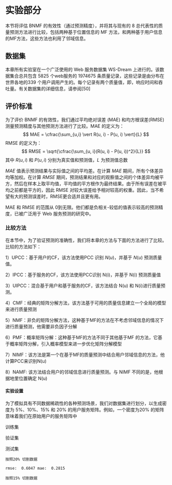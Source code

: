 # 实验部分

本节将评估 BNMF 的有效性（通过预测精度），并将其与现有的 8 总代表性的质量预测方法进行比较，包括两种基于位置信息的 MF 方法，和两种基于用户信息的MF方法，这些方法也利用了邻域信息。



## 数据集

本章所有实验室在一个广泛使用的 Web 服务数据集 WS-Dream 上进行的。该数据集合总共包含 5825 个web服务的 1974675 条质量记录，这些记录是由分布在世界各地的339 个用户调用产生的。每个记录有两个质量值，即，响应时间和吞吐量。有关数据集的详细信息，请参阅[50]



## 评价标准

为了评价 BNMF 的有效性，我们通过平均绝对误差 (MAE) 和均方根误差(RMSE) 测量预测精度与其他预测方法进行了比较。MAE 的定义为：
$$
MAE = \cfrac{\sum_{u,i} \vert R(u, i) - P(u, i) \vert}{L}
$$
RMSE 的定义为：
$$
RMSE = \sqrt{\cfrac{\sum_{u, i}(R(u, i) - P(u, i))^2}{L}}
$$
其中 $R(u, i)$ 和 $P(u, i)$ 分别为真实值和预测值，$L$ 为预测值总数

$MAE$ 值表示预测结果与实际值之间的平均差。在计算 $MAE$ 期间，所有个体差异均等加权。在计算 $RMSE$ 期间，预测结果和对应的观察值之间的个体差异均被平方，然后在样本上取平均值，平均值的平方根作为最终结果。由于所有误差在被平均之前都是平方的，因此 RMSE 对较大误差给予相对较高的权重。因此，当不希望有大的预测误差时，RMSE更合适并且更有用。

MAE 和 RMSE 的范围从 0到无限。他们都是负相关-较低的值表示较高的预测精度，已被广泛用于 Web 服务预测的研究中。



### 比较方法

在本节中，为了验证预测的准确性，我们将本章的方法与下面的方法进行了比较。比较的方法如下：

1）UPCC：基于用户的CF，该方法使用PCC 识别 $N(u)$，并基于 $N(u)$ 预测质量值。

2）IPCC：基于服务的CF，该方法使用PCC识别 N(i)，并基于 N(i) 预测质量值

3）UIPCC：混合基于用户和基于服务的CF，该方法结合 N(u) 和 N(i)进行质量预测。

4）CMF：经典的矩阵分解方法，该方法基于可用的质量信息建立一个全局的模型来进行质量预测

5）NMF：非负的矩阵分解方法，这种基于MF的方法在不考虑邻域信息的情况下进行质量预测，他需要非负因子分解

6）PMF：概率矩阵分解：这种基于MF的方法不同于其他基于MF 的方法，它基于概率矩阵分解，引入概率模型来进一步优化矩阵分解模型

7）NIMF：该方法是第一个在基于MF的质量预测中结合用户邻域信息的方法，他计算PCC来识别N(u)

8）NAMF: 该方法结合用户的邻域信息进行质量预测。与 NIMF 不同的是，他根据地里位置确定 N(u)



#### 实验设置

为了模拟具有不同数据稀疏性的各种预测场景，我们对数据集进行划分，以生成密度为 5%、10%、15% 和 20% 的用户服务矩阵。例如，一个密度为20% 的矩阵意味着我们在原始用户的服务矩阵中



训练集 

验证集

测试集



```
按照20% 切割数据

rmse:  0.6047 mae:  0.2815
```



```
按照15% 切割数据


```



